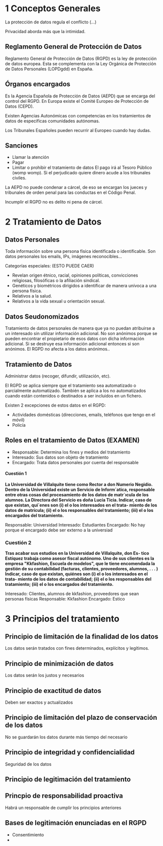 
# 1 Conceptos Generales
La protección de datos regula el conflicto (...)

Privacidad aborda más que la intimidad.

## Reglamento General de Protección de Datos
Reglamento General de Protección de Datos (RGPD) es la ley de protección de datos europea. Esta se complementa con la Ley Orgánica de Protección de Datos Personales (LOPDgdd) en España.

## Órganos encargados
Es la Agencia Española de Protección de Datos (AEPD) que se encarga del control del RGPD.
En Europa existe el Comité Europeo de Protección de Datos (CEPD).

Existen Agencias Autonómicas con competencias en los tratamientos de datos de especificas comunidades autónomas.

Los Tribunales Españoles pueden recurrir al Europeo cuando hay dudas.

## Sanciones
- Llamar la atención
- Pagar
- Limitar o prohibir el tratamiento de datos
El pago irá al Tesoro Público (womp womp). Si el perjudicado quiere dinero acude a los tribunales civiles.

La AEPD no puede condenar a cárcel, de eso se encargan los jueces y tribunales de orden penal para las conductas en el Código Penal.

Incumplir el RGPD no es delito ni pena de cárcel.

# 2 Tratamiento de Datos
## Datos Personales
Toda información sobre una persona física identificada o identificable.
Son datos personales los emails, IPs, imágenes reconocibles...

Categorías especiales: (ESTO PUEDE CAER)
- Revelan origen étnico, racial, opiniones políticas, convicciones religiosas, filosóficas o la afiliación sindical.
- Genéticos y biométricos dirigidos a identificar de manera unívoca a una persona física.
- Relativos a la salud.
- Relativos a la vida sexual u orientación sexual.
## Datos Seudonomizados
Tratamiento de datos personales de manera que ya no puedan atribuirse a un interesado sin utilizar información adicional. No son anónimos porque se pueden encontrar el propietario de esos datos con dicha información adicional.
Si se destruye esa información adicional entonces si son anónimos. El RGPD no afecta a los datos anónimos..

## Tratamiento de Datos
Administrar datos (recoger, difundir, utilización, etc).

El RGPD se aplica siempre que el tratamiento sea automatizado o parcialmente automatizado. También se aplica a los no automatizados cuando están contenidos o destinados a ser incluidos en un fichero.

Existen 2 excepciones de estos datos en el RGPD:
- Actividades domésticas (direcciones, emails, teléfonos que tengo en el móvil)
- Policía

## Roles en el tratamiento de Datos (EXAMEN)
- Responsable: Determina los fines y medios del tratamiento
- Interesado: Sus datos son objeto de tratamiento
- Encargado: Trata datos personales por cuenta del responsable

#### Cuestión 1
**La Universidad de Villalquite tiene como Rector a don Numerio
Negidio. Dentro de la Universidad existe un Servicio de Inform´atica, responsable
entre otras cosas del procesamiento de los datos de matr´ıcula de los alumnos.
La Directora del Servicio es doña Lucía Ticia.
Indicar, caso de que existan, qui´enes son (i) el o los interesados en el trata-
miento de los datos de matrícula; (ii) el o los responsables del tratamiento; (iii)
el o los encargados del tratamiento.**

Responsable: Universidad
Interesado: Estudiantes
Encargado: No hay porque el encargado debe ser externo a la universiad

### Cuestión 2
**Tras acabar sus estudios en la Universidad de Villalquite, don Es-
tico Estíquez trabaja como asesor fiscal autónomo. Uno de sus clientes es la
empresa "Kkfashion, Escuela de modelos", que le tiene encomendada la gestión
de su contabilidad (facturas, clientes, proveedores, alumnos, . . . )
Indicar, caso de que existan, quiénes son (i) el o los interesados en el trata-
miento de los datos de contabilidad; (ii) el o los responsables del tratamiento;
(iii) el o los encargados del tratamiento.**

Interesado: Clientes, alumnos de kkfashion, proveedores que sean personas físicas
Responsable: Kkfashion
Encargado: Estico

# 3 Principios del tratamiento
## Principio de limitación de la finalidad de los datos
Los datos serán tratados con fines determinados, explícitos y legítimos.

## Principio de minimización de datos
Los datos serán los justos y necesarios

## Principio de exactitud de datos
Deben ser exactos y actualizados

## Principio de limitación del plazo de conservación de los datos
No se guardarán los datos durante más tiempo del necesario

## Principio de integridad y confidencialidad
Seguridad de los datos

## Principio de legitimación del tratamiento

## Princpio de responsabilidad proactiva
Habrá un responsable de cumplir los principios anteriores

## Bases de legitimación enunciadas en el RGPD
- Consentimiento
- 